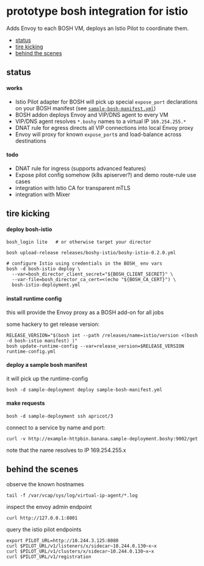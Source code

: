 # prototype bosh integration for istio

Adds Envoy to each BOSH VM, deploys an Istio Pilot to coordinate them.

- [status](#status)
- [tire kicking](#tire-kicking)
- [behind the scenes](#behind-the-scenes)


## status

#### works
- Istio Pilot adapter for BOSH will pick up special `expose_port` declarations on your BOSH manifest (see [`sample-bosh-manifest.yml`](sample-bosh-manifest.yml))
- BOSH addon deploys Envoy and VIP/DNS agent to every VM
- VIP/DNS agent resolves `*.boshy` names to a virtual IP `169.254.255.*`
- DNAT rule for egress directs all VIP connections into local Envoy proxy
- Envoy will proxy for known `expose_port`s and load-balance across destinations

#### todo
- DNAT rule for ingress (supports advanced features)
- Expose pilot config somehow (k8s apiserver?) and demo route-rule use cases
- integration with Istio CA for transparent mTLS
- integration with Mixer


## tire kicking

#### deploy bosh-istio
```
bosh_login lite   # or otherwise target your director

bosh upload-release releases/boshy-istio/boshy-istio-0.2.0.yml

# configure Istio using credentials in the BOSH_ env vars
bosh -d bosh-istio deploy \
  --var=bosh_director_client_secret="${BOSH_CLIENT_SECRET}" \
  --var-file=bosh_director_ca_cert=<(echo "${BOSH_CA_CERT}") \
  bosh-istio-deployment.yml
```

#### install runtime config
this will provide the Envoy proxy as a BOSH add-on for all jobs

some hackery to get release version:
```
RELEASE_VERSION="$(bosh int --path /releases/name=istio/version <(bosh -d bosh-istio manifest) )"
bosh update-runtime-config --var=release_version=$RELEASE_VERSION runtime-config.yml
```

#### deploy a sample bosh manifest
it will pick up the runtime-config
```
bosh -d sample-deployment deploy sample-bosh-manifest.yml
```

#### make requests
```
bosh -d sample-deployment ssh apricot/3
```

connect to a service by name and port:
```
curl -v http://example-httpbin.banana.sample-deployment.boshy:9002/get
```
note that the name resolves to IP 169.254.255.x


## behind the scenes

observe the known hostnames
```
tail -f /var/vcap/sys/log/virtual-ip-agent/*.log
```

inspect the envoy admin endpoint
```
curl http://127.0.0.1:8001
```

query the istio pilot endpoints
```
export PILOT_URL=http://10.244.3.125:8080
curl $PILOT_URL/v1/listeners/x/sidecar~10.244.0.130~x~x
curl $PILOT_URL/v1/clusters/x/sidecar~10.244.0.130~x~x
curl $PILOT_URL/v1/registration
```

